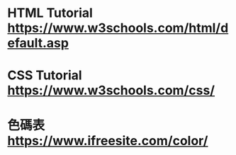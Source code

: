 # HTML Tutorial  https://www.w3schools.com/html/default.asp
# CSS Tutorial  https://www.w3schools.com/css/
# 色碼表  https://www.ifreesite.com/color/
